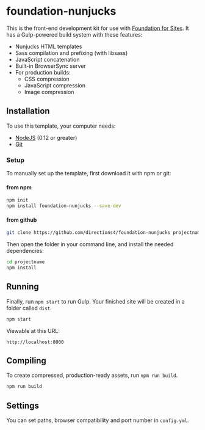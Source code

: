 # foundation-nunjucks

This is the front-end development kit for use with [Foundation for Sites](http://foundation.zurb.com/sites). It has a Gulp-powered build system with these features:

- Nunjucks HTML templates
- Sass compilation and prefixing (with libsass)
- JavaScript concatenation
- Built-in BrowserSync server
- For production builds:
  - CSS compression
  - JavaScript compression
  - Image compression

## Installation

To use this template, your computer needs:

- [NodeJS](https://nodejs.org/en/) (0.12 or greater)
- [Git](https://git-scm.com/)

### Setup

To manually set up the template, first download it with npm or git:

#### from npm
```bash
npm init
npm install foundation-nunjucks --save-dev
```

#### from github
```bash
git clone https://github.com/directions4/foundation-nunjucks projectname
```

Then open the folder in your command line, and install the needed dependencies:

```bash
cd projectname
npm install
```

## Running
Finally, run `npm start` to run Gulp. Your finished site will be created in a folder called `dist`.

```bash
npm start
```

Viewable at this URL:

```
http://localhost:8000
```

## Compiling

To create compressed, production-ready assets, run `npm run build`.

```bash
npm run build
```

## Settings

You can set paths, browser compatibility and port number in `config.yml`.
